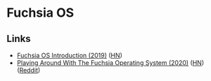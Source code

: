 # Fuchsia OS

## Links

* [Fuchsia OS Introduction \(2019\)](https://bzdww.com/article/163937/) \([HN](https://news.ycombinator.com/item?id=19485121)\)
* [Playing Around With The Fuchsia Operating System \(2020\)](https://blog.quarkslab.com/playing-around-with-the-fuchsia-operating-system.html) \([HN](https://news.ycombinator.com/item?id=23466564)\) \([Reddit](https://www.reddit.com/r/programming/comments/gzprnd/playing_around_with_the_fuchsia_operating_system/)\)

